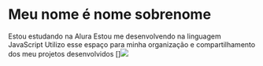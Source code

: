 # Meu nome é nome sobrenome

Estou estudando na Alura
Estou me desenvolvendo na linguagem JavaScript
Utilizo esse espaço para minha organização e compartilhamento dos meu projetos desenvolvidos
[]![](https://media1.tenor.com/m/Ywy2QP1soHEAAAAC/cat-cutie.gif)
